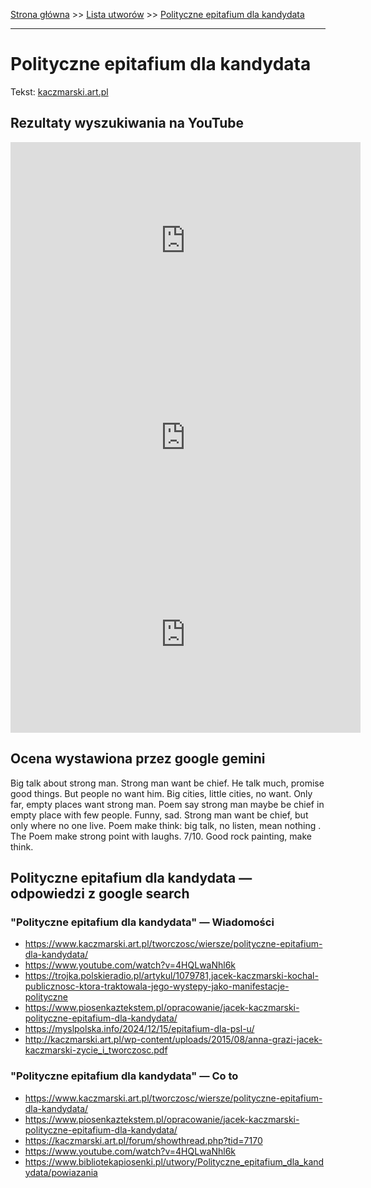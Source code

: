 [Strona główna](../index.md) >> [Lista utworów](../list.md) >> [Polityczne epitafium dla kandydata](449.md)

---

# Polityczne epitafium dla kandydata

Tekst: [kaczmarski.art.pl](https://www.kaczmarski.art.pl/tworczosc/wiersze/polityczne-epitafium-dla-kandydata/)

## Rezultaty wyszukiwania na YouTube

<iframe width="560" height="315" src="https://www.youtube.com/embed/4HQLwaNhl6k?si=IdontcarewhotheIRSsendsImnotpayingtaxes" title="YouTube video player" frameborder="0" allow="accelerometer; autoplay; clipboard-write; encrypted-media; gyroscope; picture-in-picture; web-share" referrerpolicy="strict-origin-when-cross-origin" allowfullscreen></iframe>

<iframe width="560" height="315" src="https://www.youtube.com/embed/Uw_dDvvZmqE?si=IdontcarewhotheIRSsendsImnotpayingtaxes" title="YouTube video player" frameborder="0" allow="accelerometer; autoplay; clipboard-write; encrypted-media; gyroscope; picture-in-picture; web-share" referrerpolicy="strict-origin-when-cross-origin" allowfullscreen></iframe>

<iframe width="560" height="315" src="https://www.youtube.com/embed/Pkq3oWED7i4?si=IdontcarewhotheIRSsendsImnotpayingtaxes" title="YouTube video player" frameborder="0" allow="accelerometer; autoplay; clipboard-write; encrypted-media; gyroscope; picture-in-picture; web-share" referrerpolicy="strict-origin-when-cross-origin" allowfullscreen></iframe>

## Ocena wystawiona przez google gemini

Big talk about strong man. Strong man want be chief. He talk much, promise good things. But people no want him. Big cities, little cities, no want. Only far, empty places want strong man. Poem say strong man maybe be chief in empty place with few people. Funny, sad. Strong man want be chief, but only where no one live. Poem make think: big talk, no listen, mean nothing . The Poem make strong point with laughs. 7/10. Good rock painting, make think.


## Polityczne epitafium dla kandydata — odpowiedzi z google search

### "Polityczne epitafium dla kandydata" — Wiadomości

- <https://www.kaczmarski.art.pl/tworczosc/wiersze/polityczne-epitafium-dla-kandydata/>
- <https://www.youtube.com/watch?v=4HQLwaNhl6k>
- <https://trojka.polskieradio.pl/artykul/1079781,jacek-kaczmarski-kochal-publicznosc-ktora-traktowala-jego-wystepy-jako-manifestacje-polityczne>
- <https://www.piosenkaztekstem.pl/opracowanie/jacek-kaczmarski-polityczne-epitafium-dla-kandydata/>
- <https://myslpolska.info/2024/12/15/epitafium-dla-psl-u/>
- <http://kaczmarski.art.pl/wp-content/uploads/2015/08/anna-grazi-jacek-kaczmarski-zycie_i_tworczosc.pdf>

### "Polityczne epitafium dla kandydata" — Co to

- <https://www.kaczmarski.art.pl/tworczosc/wiersze/polityczne-epitafium-dla-kandydata/>
- <https://www.piosenkaztekstem.pl/opracowanie/jacek-kaczmarski-polityczne-epitafium-dla-kandydata/>
- <https://kaczmarski.art.pl/forum/showthread.php?tid=7170>
- <https://www.youtube.com/watch?v=4HQLwaNhl6k>
- <https://www.bibliotekapiosenki.pl/utwory/Polityczne_epitafium_dla_kandydata/powiazania>

